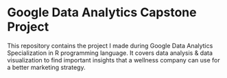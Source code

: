 # Google Data Analytics Capstone Project
This repository contains the project I made during Google Data Analytics Specialization in R programming language. It covers data analysis & data visualization to find important insights that a wellness company can use for a better marketing strategy.
